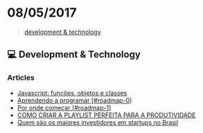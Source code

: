 # 08/05/2017

> [development & technology](#computer-development--technology)


## :computer: Development & Technology

### Articles
- [Javascript: funções, objetos e classes](https://phpzm.rocks/javascript-funcoes-objetos-e-classes-bb064092821a)
- [Aprendendo a programar [#roadmap-0]](https://phpzm.rocks/aprendendo-a-programar-f978d7948a3e)
- [Por onde começar [#roadmap-1]](https://phpzm.rocks/1-1-por-onde-come%C3%A7ar-s%C3%A9rie-roadmap-2d36fb694b67)
- [COMO CRIAR A PLAYLIST PERFEITA PARA A PRODUTIVIDADE](http://tutano.trampos.co/8522-playlist-perfeita-produtividade)
- [Quem são os maiores investidores em startups no Brasil](https://medium.com/welcome-to-the-django/a-rela%C3%A7%C3%A3o-entre-programadores-e-os-maiores-investidores-de-startup-19c4c3326d9)